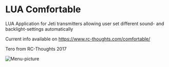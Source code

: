 # LUA Comfortable
LUA Application for Jeti transmitters allowing user set different sound- and backlight-settings automatically

Current info available on https://www.rc-thoughts.com/comfortable/

Tero from RC-Thoughts 2017

![Menu-picture](https://www.rc-thoughts.com/wp-content/uploads/2016/12/comf_menu_1.png)
